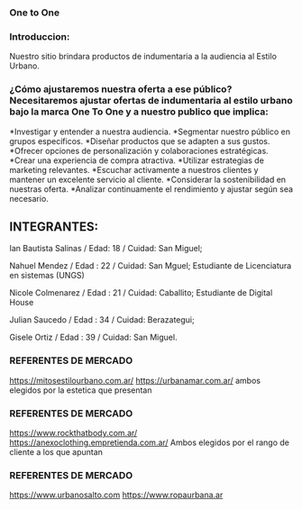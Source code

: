 ### One to One 

###  Introduccion: 
Nuestro sitio brindara  productos de indumentaria a la audiencia al Estilo Urbano.

 
### ¿Cómo ajustaremos nuestra oferta a ese público? Necesitaremos ajustar ofertas de indumentaria al estilo urbano bajo la marca One To One y a nuestro publico que implica: 
 *Investigar y entender a nuestra  audiencia.
 *Segmentar nuestro público en grupos específicos.
 *Diseñar productos que se adapten a sus gustos.
 *Ofrecer opciones de personalización y colaboraciones estratégicas.
 *Crear una experiencia de compra atractiva.
 *Utilizar estrategias de marketing relevantes.
 *Escuchar activamente a nuestros clientes y mantener un excelente servicio al cliente.
 *Considerar la sostenibilidad en nuestras oferta.
 *Analizar continuamente el rendimiento y ajustar según sea necesario.

## INTEGRANTES:
 Ian Bautista Salinas / Edad: 18  / Cuidad: San Miguel;

 Nahuel Mendez / Edad : 22  / Cuidad: San Mguel; 
 Estudiante de Licenciatura en sistemas (UNGS)

 Nicole Colmenarez / Edad : 21 / Cuidad: Caballito;
 Estudiante de Digital House 

 Julian Saucedo / Edad : 34 / Cuidad: Berazategui;
 
 Gisele Ortiz / Edad : 39 / Cuidad: San Miguel.


### REFERENTES DE MERCADO  
https://mitosestilourbano.com.ar/
https://urbanamar.com.ar/ 
ambos elegidos por la estetica que presentan

### REFERENTES DE MERCADO
https://www.rockthatbody.com.ar/
https://anexoclothing.empretienda.com.ar/
Ambos elegidos por el rango de cliente a los que apuntan 


### REFERENTES DE MERCADO
https://www.urbanosalto.com
https://www.ropaurbana.ar